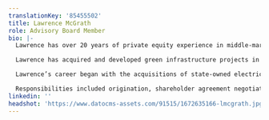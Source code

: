 ```yaml
---
translationKey: '85455502'
title: Lawrence McGrath
role: Advisory Board Member
bio: |-
  Lawrence has over 20 years of private equity experience in middle-market buyouts, primarily in infrastructure and clean energy projects, either through direct investments and co-investments, or by establishing a consortium of well-aligned investors.

  Lawrence has acquired and developed green infrastructure projects in Central and Western Europe. He also has extensive experience with Western European companies in developing investments for transportation and power generation, solar, wind, and run-of-river hydro projects.

  Lawrence’s career began with the acquisitions of state-owned electric distribution and power companies in Peru, Argentina, Brazil, and Bolivia during the 1990s. As a result, he is familiar with contracted power generation projects and regulated utilities.

  Responsibilities included origination, shareholder agreement negotiations, deal structuring, due diligence, financial analysis, strategic sales, and fund management; member of the investment committee and board representative for the companies acquired under his leadership.
linkedin: ''
headshot: 'https://www.datocms-assets.com/91515/1672635166-lmcgrath.jpg?auto=compress'
---
```


